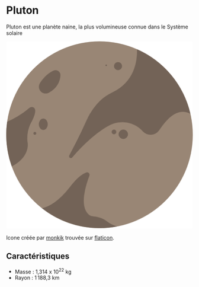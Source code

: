 # Pluton

Pluton est une planète naine, la plus volumineuse connue dans le Système solaire

![Icone de pluton](pluton.png)

Icone créée par [monkik](https://www.flaticon.com/authors/monkik) trouvée sur [flaticon](https://www.flaticon.com/).

## Caractéristiques

- Masse : 1,314  x 10<sup>22</sup> kg 
- Rayon : 1 188,3 km


